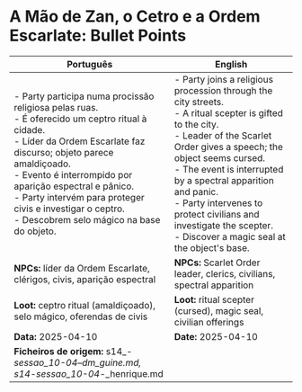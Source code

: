 

# A Mão de Zan, o Cetro e a Ordem Escarlate: Bullet Points

| Português                                                                                                                                                                                                                                                                                                                                              | English                                                                                                                                                                                                                                                                                                                                                                              |
| ------------------------------------------------------------------------------------------------------------------------------------------------------------------------------------------------------------------------------------------------------------------------------------------------------------------------------------------------------ | ------------------------------------------------------------------------------------------------------------------------------------------------------------------------------------------------------------------------------------------------------------------------------------------------------------------------------------------------------------------------------------ |
| - Party participa numa procissão religiosa pelas ruas.<br>- É oferecido um ceptro ritual à cidade.<br>- Líder da Ordem Escarlate faz discurso; objeto parece amaldiçoado.<br>- Evento é interrompido por aparição espectral e pânico.<br>- Party intervém para proteger civis e investigar o ceptro.<br>- Descobrem selo mágico na base do objeto.<br> | - Party joins a religious procession through the city streets.<br>- A ritual scepter is gifted to the city.<br>- Leader of the Scarlet Order gives a speech; the object seems cursed.<br>- The event is interrupted by a spectral apparition and panic.<br>- Party intervenes to protect civilians and investigate the scepter.<br>- Discover a magic seal at the object's base.<br> |
| **NPCs:** líder da Ordem Escarlate, clérigos, civis, aparição espectral                                                                                                                                                                                                                                                                                | **NPCs:** Scarlet Order leader, clerics, civilians, spectral apparition                                                                                                                                                                                                                                                                                                              |
| **Loot:** ceptro ritual (amaldiçoado), selo mágico, oferendas de civis                                                                                                                                                                                                                                                                                 | **Loot:** ritual scepter (cursed), magic seal, civilian offerings                                                                                                                                                                                                                                                                                                                    |
| **Data:** 2025-04-10                                                                                                                                                                                                                                                                                                                                   | **Date:** 2025-04-10                                                                                                                                                                                                                                                                                                                                                                 |
| **Ficheiros de origem:** s14_-_sessao_10-04_–_dm_guine.md, s14_-_sessao_10-04_-_henrique.md                                                                                                                                                                                                                                                            |                                                                                                                                                                                                                                                                                                                                                                                      |


















